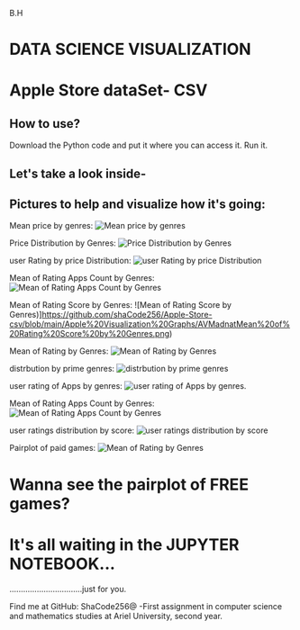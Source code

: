 B.H
# DATA SCIENCE VISUALIZATION
# Apple Store dataSet- CSV

## **How to use?**
Download the Python code and put it where you can access it. 
Run it.

## Let's take a look inside-
## Pictures to help and visualize how it's going:

Mean price by genres:
![Mean price by genres](https://github.com/shaCode256/Apple-Store-csv/blob/main/Apple%20Visualization%20Graphs/AVMadnatApps%20Mean%20price%20by%20genres.png)

Price Distribution by Genres:
![Price Distribution by Genres](https://github.com/shaCode256/Apple-Store-csv/blob/main/Apple%20Visualization%20Graphs/AVMadnatApps%20Price%20Distribution%20by%20Genres.png)

user Rating by price Distribution:
![user Rating by price Distribution](https://github.com/shaCode256/Apple-Store-csv/blob/main/Apple%20Visualization%20Graphs/AVMadnatApps%20user%20Rating%20by%20price%20Distribution.png)

Mean of Rating Apps Count by Genres:
![Mean of Rating Apps Count by Genres](https://github.com/shaCode256/Apple-Store-csv/blob/main/Apple%20Visualization%20Graphs/AVMadnatMean%20of%20Rating%20Apps%20Count%20by%20Genres.png)

Mean of Rating Score by Genres:
![Mean of Rating Score by Genres)]https://github.com/shaCode256/Apple-Store-csv/blob/main/Apple%20Visualization%20Graphs/AVMadnatMean%20of%20Rating%20Score%20by%20Genres.png)

Mean of Rating by Genres:
![Mean of Rating by Genres](https://github.com/shaCode256/Apple-Store-csv/blob/main/Apple%20Visualization%20Graphs/AVMadnatMean%20of%20Rating%20by%20Genres.png)

 distrbution by prime genres:
![ distrbution by prime genres](https://github.com/shaCode256/Apple-Store-csv/blob/main/Apple%20Visualization%20Graphs/AVMadnatlang.num%20distrbution%20by%20prime%20genres.png)

user rating of Apps by genres:
![user rating of Apps by genres.](https://github.com/shaCode256/Apple-Store-csv/blob/main/Apple%20Visualization%20Graphs/AVMadnatsns%20user%20rating%20of%20Apps%20by%20genres.png)

Mean of Rating Apps Count by Genres:
![Mean of Rating Apps Count by Genres](https://github.com/shaCode256/Apple-Store-csv/blob/main/Apple%20Visualization%20Graphs/AVMadnatMean%20of%20Rating%20Apps%20Count%20by%20Genres.png)

user ratings distribution by score:
![user ratings distribution by score](https://github.com/shaCode256/Apple-Store-csv/blob/main/Apple%20Visualization%20Graphs/AVMadnatuser%20ratings%20distribution%20by%20score.png)

Pairplot of paid games:
![Mean of Rating by Genres](https://github.com/shaCode256/Apple-Store-csv/blob/main/Apple%20Visualization%20Graphs/AVMadnatPairplot%20of%20paid%20games.png)

# Wanna see the pairplot of FREE games?
# It's all waiting in the JUPYTER NOTEBOOK...
................................just for you.


Find me at GitHub: ShaCode256@
-First assignment in computer science and mathematics studies at Ariel University, second year.




